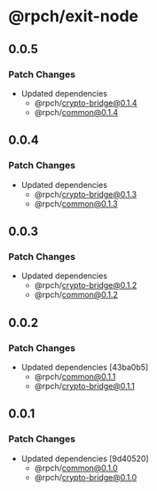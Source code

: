 # @rpch/exit-node

## 0.0.5

### Patch Changes

- Updated dependencies
  - @rpch/crypto-bridge@0.1.4
  - @rpch/common@0.1.4

## 0.0.4

### Patch Changes

- Updated dependencies
  - @rpch/crypto-bridge@0.1.3
  - @rpch/common@0.1.3

## 0.0.3

### Patch Changes

- Updated dependencies
  - @rpch/crypto-bridge@0.1.2
  - @rpch/common@0.1.2

## 0.0.2

### Patch Changes

- Updated dependencies [43ba0b5]
  - @rpch/common@0.1.1
  - @rpch/crypto-bridge@0.1.1

## 0.0.1

### Patch Changes

- Updated dependencies [9d40520]
  - @rpch/common@0.1.0
  - @rpch/crypto-bridge@0.1.0
